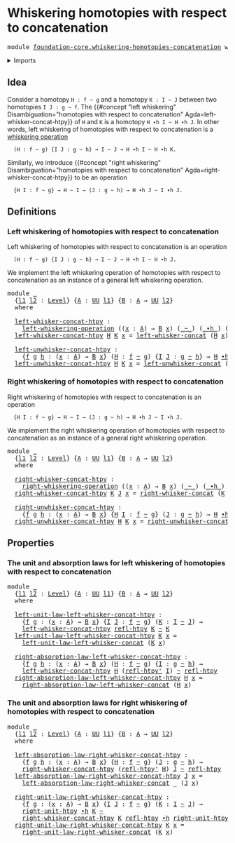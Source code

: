 # Whiskering homotopies with respect to concatenation

<pre class="Agda"><a id="64" class="Keyword">module</a> <a id="71" href="foundation-core.whiskering-homotopies-concatenation.html" class="Module">foundation-core.whiskering-homotopies-concatenation</a> <a id="123" class="Keyword">where</a>
</pre>
<details><summary>Imports</summary>

<pre class="Agda"><a id="179" class="Keyword">open</a> <a id="184" class="Keyword">import</a> <a id="191" href="foundation.universe-levels.html" class="Module">foundation.universe-levels</a>
<a id="218" class="Keyword">open</a> <a id="223" class="Keyword">import</a> <a id="230" href="foundation.whiskering-operations.html" class="Module">foundation.whiskering-operations</a>

<a id="264" class="Keyword">open</a> <a id="269" class="Keyword">import</a> <a id="276" href="foundation-core.homotopies.html" class="Module">foundation-core.homotopies</a>
<a id="303" class="Keyword">open</a> <a id="308" class="Keyword">import</a> <a id="315" href="foundation-core.whiskering-identifications-concatenation.html" class="Module">foundation-core.whiskering-identifications-concatenation</a>
</pre>
</details>

## Idea

Consider a homotopy `H : f ~ g` and a homotopy `K : I ~ J` between two
homotopies `I J : g ~ f`. The
{{#concept "left whiskering" Disambiguation="homotopies with respect to concatenation" Agda=left-whisker-concat-htpy}}
of `H` and `K` is a homotopy `H ∙h I ~ H ∙h J`. In other words, left whiskering
of homotopies with respect to concatenation is a
[whiskering operation](foundation.whiskering-operations.md)

```text
  (H : f ~ g) {I J : g ~ h} → I ~ J → H ∙h I ~ H ∙h K.
```

Similarly, we introduce
{{#concept "right whiskering" Disambiguation="homotopies with respect to concatenation" Agda=right-whisker-concat-htpy}}
to be an operation

```text
  {H I : f ~ g} → H ~ I → (J : g ~ h) → H ∙h J ~ I ∙h J.
```

## Definitions

### Left whiskering of homotopies with respect to concatenation

Left whiskering of homotopies with respect to concatenation is an operation

```text
  (H : f ~ g) {I J : g ~ h} → I ~ J → H ∙h I ~ H ∙h J.
```

We implement the left whiskering operation of homotopies with respect to
concatenation as an instance of a general left whiskering operation.

<pre class="Agda"><a id="1488" class="Keyword">module</a> <a id="1495" href="foundation-core.whiskering-homotopies-concatenation.html#1495" class="Module">_</a>
  <a id="1499" class="Symbol">{</a><a id="1500" href="foundation-core.whiskering-homotopies-concatenation.html#1500" class="Bound">l1</a> <a id="1503" href="foundation-core.whiskering-homotopies-concatenation.html#1503" class="Bound">l2</a> <a id="1506" class="Symbol">:</a> <a id="1508" href="Agda.Primitive.html#742" class="Postulate">Level</a><a id="1513" class="Symbol">}</a> <a id="1515" class="Symbol">{</a><a id="1516" href="foundation-core.whiskering-homotopies-concatenation.html#1516" class="Bound">A</a> <a id="1518" class="Symbol">:</a> <a id="1520" href="Agda.Primitive.html#388" class="Primitive">UU</a> <a id="1523" href="foundation-core.whiskering-homotopies-concatenation.html#1500" class="Bound">l1</a><a id="1525" class="Symbol">}</a> <a id="1527" class="Symbol">{</a><a id="1528" href="foundation-core.whiskering-homotopies-concatenation.html#1528" class="Bound">B</a> <a id="1530" class="Symbol">:</a> <a id="1532" href="foundation-core.whiskering-homotopies-concatenation.html#1516" class="Bound">A</a> <a id="1534" class="Symbol">→</a> <a id="1536" href="Agda.Primitive.html#388" class="Primitive">UU</a> <a id="1539" href="foundation-core.whiskering-homotopies-concatenation.html#1503" class="Bound">l2</a><a id="1541" class="Symbol">}</a>
  <a id="1545" class="Keyword">where</a>

  <a id="1554" href="foundation-core.whiskering-homotopies-concatenation.html#1554" class="Function">left-whisker-concat-htpy</a> <a id="1579" class="Symbol">:</a>
    <a id="1585" href="foundation.whiskering-operations.html#2983" class="Function">left-whiskering-operation</a> <a id="1611" class="Symbol">((</a><a id="1613" href="foundation-core.whiskering-homotopies-concatenation.html#1613" class="Bound">x</a> <a id="1615" class="Symbol">:</a> <a id="1617" href="foundation-core.whiskering-homotopies-concatenation.html#1516" class="Bound">A</a><a id="1618" class="Symbol">)</a> <a id="1620" class="Symbol">→</a> <a id="1622" href="foundation-core.whiskering-homotopies-concatenation.html#1528" class="Bound">B</a> <a id="1624" href="foundation-core.whiskering-homotopies-concatenation.html#1613" class="Bound">x</a><a id="1625" class="Symbol">)</a> <a id="1627" class="Symbol">(</a><a id="1628" href="foundation-core.homotopies.html#2535" class="Function Operator">_~_</a><a id="1631" class="Symbol">)</a> <a id="1633" class="Symbol">(</a><a id="1634" href="foundation-core.homotopies.html#3099" class="Function Operator">_∙h_</a><a id="1638" class="Symbol">)</a> <a id="1640" class="Symbol">(</a><a id="1641" href="foundation-core.homotopies.html#2535" class="Function Operator">_~_</a><a id="1644" class="Symbol">)</a>
  <a id="1648" href="foundation-core.whiskering-homotopies-concatenation.html#1554" class="Function">left-whisker-concat-htpy</a> <a id="1673" href="foundation-core.whiskering-homotopies-concatenation.html#1673" class="Bound">H</a> <a id="1675" href="foundation-core.whiskering-homotopies-concatenation.html#1675" class="Bound">K</a> <a id="1677" href="foundation-core.whiskering-homotopies-concatenation.html#1677" class="Bound">x</a> <a id="1679" class="Symbol">=</a> <a id="1681" href="foundation-core.whiskering-identifications-concatenation.html#1678" class="Function">left-whisker-concat</a> <a id="1701" class="Symbol">(</a><a id="1702" href="foundation-core.whiskering-homotopies-concatenation.html#1673" class="Bound">H</a> <a id="1704" href="foundation-core.whiskering-homotopies-concatenation.html#1677" class="Bound">x</a><a id="1705" class="Symbol">)</a> <a id="1707" class="Symbol">(</a><a id="1708" href="foundation-core.whiskering-homotopies-concatenation.html#1675" class="Bound">K</a> <a id="1710" href="foundation-core.whiskering-homotopies-concatenation.html#1677" class="Bound">x</a><a id="1711" class="Symbol">)</a>

  <a id="1716" href="foundation-core.whiskering-homotopies-concatenation.html#1716" class="Function">left-unwhisker-concat-htpy</a> <a id="1743" class="Symbol">:</a>
    <a id="1749" class="Symbol">{</a><a id="1750" href="foundation-core.whiskering-homotopies-concatenation.html#1750" class="Bound">f</a> <a id="1752" href="foundation-core.whiskering-homotopies-concatenation.html#1752" class="Bound">g</a> <a id="1754" href="foundation-core.whiskering-homotopies-concatenation.html#1754" class="Bound">h</a> <a id="1756" class="Symbol">:</a> <a id="1758" class="Symbol">(</a><a id="1759" href="foundation-core.whiskering-homotopies-concatenation.html#1759" class="Bound">x</a> <a id="1761" class="Symbol">:</a> <a id="1763" href="foundation-core.whiskering-homotopies-concatenation.html#1516" class="Bound">A</a><a id="1764" class="Symbol">)</a> <a id="1766" class="Symbol">→</a> <a id="1768" href="foundation-core.whiskering-homotopies-concatenation.html#1528" class="Bound">B</a> <a id="1770" href="foundation-core.whiskering-homotopies-concatenation.html#1759" class="Bound">x</a><a id="1771" class="Symbol">}</a> <a id="1773" class="Symbol">(</a><a id="1774" href="foundation-core.whiskering-homotopies-concatenation.html#1774" class="Bound">H</a> <a id="1776" class="Symbol">:</a> <a id="1778" href="foundation-core.whiskering-homotopies-concatenation.html#1750" class="Bound">f</a> <a id="1780" href="foundation-core.homotopies.html#2535" class="Function Operator">~</a> <a id="1782" href="foundation-core.whiskering-homotopies-concatenation.html#1752" class="Bound">g</a><a id="1783" class="Symbol">)</a> <a id="1785" class="Symbol">{</a><a id="1786" href="foundation-core.whiskering-homotopies-concatenation.html#1786" class="Bound">I</a> <a id="1788" href="foundation-core.whiskering-homotopies-concatenation.html#1788" class="Bound">J</a> <a id="1790" class="Symbol">:</a> <a id="1792" href="foundation-core.whiskering-homotopies-concatenation.html#1752" class="Bound">g</a> <a id="1794" href="foundation-core.homotopies.html#2535" class="Function Operator">~</a> <a id="1796" href="foundation-core.whiskering-homotopies-concatenation.html#1754" class="Bound">h</a><a id="1797" class="Symbol">}</a> <a id="1799" class="Symbol">→</a> <a id="1801" href="foundation-core.whiskering-homotopies-concatenation.html#1774" class="Bound">H</a> <a id="1803" href="foundation-core.homotopies.html#3099" class="Function Operator">∙h</a> <a id="1806" href="foundation-core.whiskering-homotopies-concatenation.html#1786" class="Bound">I</a> <a id="1808" href="foundation-core.homotopies.html#2535" class="Function Operator">~</a> <a id="1810" href="foundation-core.whiskering-homotopies-concatenation.html#1774" class="Bound">H</a> <a id="1812" href="foundation-core.homotopies.html#3099" class="Function Operator">∙h</a> <a id="1815" href="foundation-core.whiskering-homotopies-concatenation.html#1788" class="Bound">J</a> <a id="1817" class="Symbol">→</a> <a id="1819" href="foundation-core.whiskering-homotopies-concatenation.html#1786" class="Bound">I</a> <a id="1821" href="foundation-core.homotopies.html#2535" class="Function Operator">~</a> <a id="1823" href="foundation-core.whiskering-homotopies-concatenation.html#1788" class="Bound">J</a>
  <a id="1827" href="foundation-core.whiskering-homotopies-concatenation.html#1716" class="Function">left-unwhisker-concat-htpy</a> <a id="1854" href="foundation-core.whiskering-homotopies-concatenation.html#1854" class="Bound">H</a> <a id="1856" href="foundation-core.whiskering-homotopies-concatenation.html#1856" class="Bound">K</a> <a id="1858" href="foundation-core.whiskering-homotopies-concatenation.html#1858" class="Bound">x</a> <a id="1860" class="Symbol">=</a> <a id="1862" href="foundation-core.whiskering-identifications-concatenation.html#1789" class="Function">left-unwhisker-concat</a> <a id="1884" class="Symbol">(</a><a id="1885" href="foundation-core.whiskering-homotopies-concatenation.html#1854" class="Bound">H</a> <a id="1887" href="foundation-core.whiskering-homotopies-concatenation.html#1858" class="Bound">x</a><a id="1888" class="Symbol">)</a> <a id="1890" class="Symbol">(</a><a id="1891" href="foundation-core.whiskering-homotopies-concatenation.html#1856" class="Bound">K</a> <a id="1893" href="foundation-core.whiskering-homotopies-concatenation.html#1858" class="Bound">x</a><a id="1894" class="Symbol">)</a>
</pre>
### Right whiskering of homotopies with respect to concatenation

Right whiskering of homotopies with respect to concatenation is an operation

```text
  {H I : f ~ g} → H ~ I → (J : g ~ h) → H ∙h J ~ I ∙h J.
```

We implement the right whiskering operation of homotopies with respect to
concatenation as an instance of a general right whiskering operation.

<pre class="Agda"><a id="2268" class="Keyword">module</a> <a id="2275" href="foundation-core.whiskering-homotopies-concatenation.html#2275" class="Module">_</a>
  <a id="2279" class="Symbol">{</a><a id="2280" href="foundation-core.whiskering-homotopies-concatenation.html#2280" class="Bound">l1</a> <a id="2283" href="foundation-core.whiskering-homotopies-concatenation.html#2283" class="Bound">l2</a> <a id="2286" class="Symbol">:</a> <a id="2288" href="Agda.Primitive.html#742" class="Postulate">Level</a><a id="2293" class="Symbol">}</a> <a id="2295" class="Symbol">{</a><a id="2296" href="foundation-core.whiskering-homotopies-concatenation.html#2296" class="Bound">A</a> <a id="2298" class="Symbol">:</a> <a id="2300" href="Agda.Primitive.html#388" class="Primitive">UU</a> <a id="2303" href="foundation-core.whiskering-homotopies-concatenation.html#2280" class="Bound">l1</a><a id="2305" class="Symbol">}</a> <a id="2307" class="Symbol">{</a><a id="2308" href="foundation-core.whiskering-homotopies-concatenation.html#2308" class="Bound">B</a> <a id="2310" class="Symbol">:</a> <a id="2312" href="foundation-core.whiskering-homotopies-concatenation.html#2296" class="Bound">A</a> <a id="2314" class="Symbol">→</a> <a id="2316" href="Agda.Primitive.html#388" class="Primitive">UU</a> <a id="2319" href="foundation-core.whiskering-homotopies-concatenation.html#2283" class="Bound">l2</a><a id="2321" class="Symbol">}</a>
  <a id="2325" class="Keyword">where</a>

  <a id="2334" href="foundation-core.whiskering-homotopies-concatenation.html#2334" class="Function">right-whisker-concat-htpy</a> <a id="2360" class="Symbol">:</a>
    <a id="2366" href="foundation.whiskering-operations.html#3587" class="Function">right-whiskering-operation</a> <a id="2393" class="Symbol">((</a><a id="2395" href="foundation-core.whiskering-homotopies-concatenation.html#2395" class="Bound">x</a> <a id="2397" class="Symbol">:</a> <a id="2399" href="foundation-core.whiskering-homotopies-concatenation.html#2296" class="Bound">A</a><a id="2400" class="Symbol">)</a> <a id="2402" class="Symbol">→</a> <a id="2404" href="foundation-core.whiskering-homotopies-concatenation.html#2308" class="Bound">B</a> <a id="2406" href="foundation-core.whiskering-homotopies-concatenation.html#2395" class="Bound">x</a><a id="2407" class="Symbol">)</a> <a id="2409" class="Symbol">(</a><a id="2410" href="foundation-core.homotopies.html#2535" class="Function Operator">_~_</a><a id="2413" class="Symbol">)</a> <a id="2415" class="Symbol">(</a><a id="2416" href="foundation-core.homotopies.html#3099" class="Function Operator">_∙h_</a><a id="2420" class="Symbol">)</a> <a id="2422" class="Symbol">(</a><a id="2423" href="foundation-core.homotopies.html#2535" class="Function Operator">_~_</a><a id="2426" class="Symbol">)</a>
  <a id="2430" href="foundation-core.whiskering-homotopies-concatenation.html#2334" class="Function">right-whisker-concat-htpy</a> <a id="2456" href="foundation-core.whiskering-homotopies-concatenation.html#2456" class="Bound">K</a> <a id="2458" href="foundation-core.whiskering-homotopies-concatenation.html#2458" class="Bound">J</a> <a id="2460" href="foundation-core.whiskering-homotopies-concatenation.html#2460" class="Bound">x</a> <a id="2462" class="Symbol">=</a> <a id="2464" href="foundation-core.whiskering-identifications-concatenation.html#2188" class="Function">right-whisker-concat</a> <a id="2485" class="Symbol">(</a><a id="2486" href="foundation-core.whiskering-homotopies-concatenation.html#2456" class="Bound">K</a> <a id="2488" href="foundation-core.whiskering-homotopies-concatenation.html#2460" class="Bound">x</a><a id="2489" class="Symbol">)</a> <a id="2491" class="Symbol">(</a><a id="2492" href="foundation-core.whiskering-homotopies-concatenation.html#2458" class="Bound">J</a> <a id="2494" href="foundation-core.whiskering-homotopies-concatenation.html#2460" class="Bound">x</a><a id="2495" class="Symbol">)</a>

  <a id="2500" href="foundation-core.whiskering-homotopies-concatenation.html#2500" class="Function">right-unwhisker-concat-htpy</a> <a id="2528" class="Symbol">:</a>
    <a id="2534" class="Symbol">{</a><a id="2535" href="foundation-core.whiskering-homotopies-concatenation.html#2535" class="Bound">f</a> <a id="2537" href="foundation-core.whiskering-homotopies-concatenation.html#2537" class="Bound">g</a> <a id="2539" href="foundation-core.whiskering-homotopies-concatenation.html#2539" class="Bound">h</a> <a id="2541" class="Symbol">:</a> <a id="2543" class="Symbol">(</a><a id="2544" href="foundation-core.whiskering-homotopies-concatenation.html#2544" class="Bound">x</a> <a id="2546" class="Symbol">:</a> <a id="2548" href="foundation-core.whiskering-homotopies-concatenation.html#2296" class="Bound">A</a><a id="2549" class="Symbol">)</a> <a id="2551" class="Symbol">→</a> <a id="2553" href="foundation-core.whiskering-homotopies-concatenation.html#2308" class="Bound">B</a> <a id="2555" href="foundation-core.whiskering-homotopies-concatenation.html#2544" class="Bound">x</a><a id="2556" class="Symbol">}</a> <a id="2558" class="Symbol">{</a><a id="2559" href="foundation-core.whiskering-homotopies-concatenation.html#2559" class="Bound">H</a> <a id="2561" href="foundation-core.whiskering-homotopies-concatenation.html#2561" class="Bound">I</a> <a id="2563" class="Symbol">:</a> <a id="2565" href="foundation-core.whiskering-homotopies-concatenation.html#2535" class="Bound">f</a> <a id="2567" href="foundation-core.homotopies.html#2535" class="Function Operator">~</a> <a id="2569" href="foundation-core.whiskering-homotopies-concatenation.html#2537" class="Bound">g</a><a id="2570" class="Symbol">}</a> <a id="2572" class="Symbol">(</a><a id="2573" href="foundation-core.whiskering-homotopies-concatenation.html#2573" class="Bound">J</a> <a id="2575" class="Symbol">:</a> <a id="2577" href="foundation-core.whiskering-homotopies-concatenation.html#2537" class="Bound">g</a> <a id="2579" href="foundation-core.homotopies.html#2535" class="Function Operator">~</a> <a id="2581" href="foundation-core.whiskering-homotopies-concatenation.html#2539" class="Bound">h</a><a id="2582" class="Symbol">)</a> <a id="2584" class="Symbol">→</a> <a id="2586" href="foundation-core.whiskering-homotopies-concatenation.html#2559" class="Bound">H</a> <a id="2588" href="foundation-core.homotopies.html#3099" class="Function Operator">∙h</a> <a id="2591" href="foundation-core.whiskering-homotopies-concatenation.html#2573" class="Bound">J</a> <a id="2593" href="foundation-core.homotopies.html#2535" class="Function Operator">~</a> <a id="2595" href="foundation-core.whiskering-homotopies-concatenation.html#2561" class="Bound">I</a> <a id="2597" href="foundation-core.homotopies.html#3099" class="Function Operator">∙h</a> <a id="2600" href="foundation-core.whiskering-homotopies-concatenation.html#2573" class="Bound">J</a> <a id="2602" class="Symbol">→</a> <a id="2604" href="foundation-core.whiskering-homotopies-concatenation.html#2559" class="Bound">H</a> <a id="2606" href="foundation-core.homotopies.html#2535" class="Function Operator">~</a> <a id="2608" href="foundation-core.whiskering-homotopies-concatenation.html#2561" class="Bound">I</a>
  <a id="2612" href="foundation-core.whiskering-homotopies-concatenation.html#2500" class="Function">right-unwhisker-concat-htpy</a> <a id="2640" href="foundation-core.whiskering-homotopies-concatenation.html#2640" class="Bound">H</a> <a id="2642" href="foundation-core.whiskering-homotopies-concatenation.html#2642" class="Bound">K</a> <a id="2644" href="foundation-core.whiskering-homotopies-concatenation.html#2644" class="Bound">x</a> <a id="2646" class="Symbol">=</a> <a id="2648" href="foundation-core.whiskering-identifications-concatenation.html#2302" class="Function">right-unwhisker-concat</a> <a id="2671" class="Symbol">(</a><a id="2672" href="foundation-core.whiskering-homotopies-concatenation.html#2640" class="Bound">H</a> <a id="2674" href="foundation-core.whiskering-homotopies-concatenation.html#2644" class="Bound">x</a><a id="2675" class="Symbol">)</a> <a id="2677" class="Symbol">(</a><a id="2678" href="foundation-core.whiskering-homotopies-concatenation.html#2642" class="Bound">K</a> <a id="2680" href="foundation-core.whiskering-homotopies-concatenation.html#2644" class="Bound">x</a><a id="2681" class="Symbol">)</a>
</pre>
## Properties

### The unit and absorption laws for left whiskering of homotopies with respect to concatenation

<pre class="Agda"><a id="2809" class="Keyword">module</a> <a id="2816" href="foundation-core.whiskering-homotopies-concatenation.html#2816" class="Module">_</a>
  <a id="2820" class="Symbol">{</a><a id="2821" href="foundation-core.whiskering-homotopies-concatenation.html#2821" class="Bound">l1</a> <a id="2824" href="foundation-core.whiskering-homotopies-concatenation.html#2824" class="Bound">l2</a> <a id="2827" class="Symbol">:</a> <a id="2829" href="Agda.Primitive.html#742" class="Postulate">Level</a><a id="2834" class="Symbol">}</a> <a id="2836" class="Symbol">{</a><a id="2837" href="foundation-core.whiskering-homotopies-concatenation.html#2837" class="Bound">A</a> <a id="2839" class="Symbol">:</a> <a id="2841" href="Agda.Primitive.html#388" class="Primitive">UU</a> <a id="2844" href="foundation-core.whiskering-homotopies-concatenation.html#2821" class="Bound">l1</a><a id="2846" class="Symbol">}</a> <a id="2848" class="Symbol">{</a><a id="2849" href="foundation-core.whiskering-homotopies-concatenation.html#2849" class="Bound">B</a> <a id="2851" class="Symbol">:</a> <a id="2853" href="foundation-core.whiskering-homotopies-concatenation.html#2837" class="Bound">A</a> <a id="2855" class="Symbol">→</a> <a id="2857" href="Agda.Primitive.html#388" class="Primitive">UU</a> <a id="2860" href="foundation-core.whiskering-homotopies-concatenation.html#2824" class="Bound">l2</a><a id="2862" class="Symbol">}</a>
  <a id="2866" class="Keyword">where</a>

  <a id="2875" href="foundation-core.whiskering-homotopies-concatenation.html#2875" class="Function">left-unit-law-left-whisker-concat-htpy</a> <a id="2914" class="Symbol">:</a>
    <a id="2920" class="Symbol">{</a><a id="2921" href="foundation-core.whiskering-homotopies-concatenation.html#2921" class="Bound">f</a> <a id="2923" href="foundation-core.whiskering-homotopies-concatenation.html#2923" class="Bound">g</a> <a id="2925" class="Symbol">:</a> <a id="2927" class="Symbol">(</a><a id="2928" href="foundation-core.whiskering-homotopies-concatenation.html#2928" class="Bound">x</a> <a id="2930" class="Symbol">:</a> <a id="2932" href="foundation-core.whiskering-homotopies-concatenation.html#2837" class="Bound">A</a><a id="2933" class="Symbol">)</a> <a id="2935" class="Symbol">→</a> <a id="2937" href="foundation-core.whiskering-homotopies-concatenation.html#2849" class="Bound">B</a> <a id="2939" href="foundation-core.whiskering-homotopies-concatenation.html#2928" class="Bound">x</a><a id="2940" class="Symbol">}</a> <a id="2942" class="Symbol">{</a><a id="2943" href="foundation-core.whiskering-homotopies-concatenation.html#2943" class="Bound">I</a> <a id="2945" href="foundation-core.whiskering-homotopies-concatenation.html#2945" class="Bound">J</a> <a id="2947" class="Symbol">:</a> <a id="2949" href="foundation-core.whiskering-homotopies-concatenation.html#2921" class="Bound">f</a> <a id="2951" href="foundation-core.homotopies.html#2535" class="Function Operator">~</a> <a id="2953" href="foundation-core.whiskering-homotopies-concatenation.html#2923" class="Bound">g</a><a id="2954" class="Symbol">}</a> <a id="2956" class="Symbol">(</a><a id="2957" href="foundation-core.whiskering-homotopies-concatenation.html#2957" class="Bound">K</a> <a id="2959" class="Symbol">:</a> <a id="2961" href="foundation-core.whiskering-homotopies-concatenation.html#2943" class="Bound">I</a> <a id="2963" href="foundation-core.homotopies.html#2535" class="Function Operator">~</a> <a id="2965" href="foundation-core.whiskering-homotopies-concatenation.html#2945" class="Bound">J</a><a id="2966" class="Symbol">)</a> <a id="2968" class="Symbol">→</a>
    <a id="2974" href="foundation-core.whiskering-homotopies-concatenation.html#1554" class="Function">left-whisker-concat-htpy</a> <a id="2999" href="foundation-core.homotopies.html#2724" class="Function">refl-htpy</a> <a id="3009" href="foundation-core.whiskering-homotopies-concatenation.html#2957" class="Bound">K</a> <a id="3011" href="foundation-core.homotopies.html#2535" class="Function Operator">~</a> <a id="3013" href="foundation-core.whiskering-homotopies-concatenation.html#2957" class="Bound">K</a>
  <a id="3017" href="foundation-core.whiskering-homotopies-concatenation.html#2875" class="Function">left-unit-law-left-whisker-concat-htpy</a> <a id="3056" href="foundation-core.whiskering-homotopies-concatenation.html#3056" class="Bound">K</a> <a id="3058" href="foundation-core.whiskering-homotopies-concatenation.html#3058" class="Bound">x</a> <a id="3060" class="Symbol">=</a>
    <a id="3066" href="foundation-core.whiskering-identifications-concatenation.html#3012" class="Function">left-unit-law-left-whisker-concat</a> <a id="3100" class="Symbol">(</a><a id="3101" href="foundation-core.whiskering-homotopies-concatenation.html#3056" class="Bound">K</a> <a id="3103" href="foundation-core.whiskering-homotopies-concatenation.html#3058" class="Bound">x</a><a id="3104" class="Symbol">)</a>

  <a id="3109" href="foundation-core.whiskering-homotopies-concatenation.html#3109" class="Function">right-absorption-law-left-whisker-concat-htpy</a> <a id="3155" class="Symbol">:</a>
    <a id="3161" class="Symbol">{</a><a id="3162" href="foundation-core.whiskering-homotopies-concatenation.html#3162" class="Bound">f</a> <a id="3164" href="foundation-core.whiskering-homotopies-concatenation.html#3164" class="Bound">g</a> <a id="3166" href="foundation-core.whiskering-homotopies-concatenation.html#3166" class="Bound">h</a> <a id="3168" class="Symbol">:</a> <a id="3170" class="Symbol">(</a><a id="3171" href="foundation-core.whiskering-homotopies-concatenation.html#3171" class="Bound">x</a> <a id="3173" class="Symbol">:</a> <a id="3175" href="foundation-core.whiskering-homotopies-concatenation.html#2837" class="Bound">A</a><a id="3176" class="Symbol">)</a> <a id="3178" class="Symbol">→</a> <a id="3180" href="foundation-core.whiskering-homotopies-concatenation.html#2849" class="Bound">B</a> <a id="3182" href="foundation-core.whiskering-homotopies-concatenation.html#3171" class="Bound">x</a><a id="3183" class="Symbol">}</a> <a id="3185" class="Symbol">(</a><a id="3186" href="foundation-core.whiskering-homotopies-concatenation.html#3186" class="Bound">H</a> <a id="3188" class="Symbol">:</a> <a id="3190" href="foundation-core.whiskering-homotopies-concatenation.html#3162" class="Bound">f</a> <a id="3192" href="foundation-core.homotopies.html#2535" class="Function Operator">~</a> <a id="3194" href="foundation-core.whiskering-homotopies-concatenation.html#3164" class="Bound">g</a><a id="3195" class="Symbol">)</a> <a id="3197" class="Symbol">{</a><a id="3198" href="foundation-core.whiskering-homotopies-concatenation.html#3198" class="Bound">I</a> <a id="3200" class="Symbol">:</a> <a id="3202" href="foundation-core.whiskering-homotopies-concatenation.html#3164" class="Bound">g</a> <a id="3204" href="foundation-core.homotopies.html#2535" class="Function Operator">~</a> <a id="3206" href="foundation-core.whiskering-homotopies-concatenation.html#3166" class="Bound">h</a><a id="3207" class="Symbol">}</a> <a id="3209" class="Symbol">→</a>
    <a id="3215" href="foundation-core.whiskering-homotopies-concatenation.html#1554" class="Function">left-whisker-concat-htpy</a> <a id="3240" href="foundation-core.whiskering-homotopies-concatenation.html#3186" class="Bound">H</a> <a id="3242" class="Symbol">(</a><a id="3243" href="foundation-core.homotopies.html#2788" class="Function">refl-htpy&#39;</a> <a id="3254" href="foundation-core.whiskering-homotopies-concatenation.html#3198" class="Bound">I</a><a id="3255" class="Symbol">)</a> <a id="3257" href="foundation-core.homotopies.html#2535" class="Function Operator">~</a> <a id="3259" href="foundation-core.homotopies.html#2724" class="Function">refl-htpy</a>
  <a id="3271" href="foundation-core.whiskering-homotopies-concatenation.html#3109" class="Function">right-absorption-law-left-whisker-concat-htpy</a> <a id="3317" href="foundation-core.whiskering-homotopies-concatenation.html#3317" class="Bound">H</a> <a id="3319" href="foundation-core.whiskering-homotopies-concatenation.html#3319" class="Bound">x</a> <a id="3321" class="Symbol">=</a>
    <a id="3327" href="foundation-core.whiskering-identifications-concatenation.html#3178" class="Function">right-absorption-law-left-whisker-concat</a> <a id="3368" class="Symbol">(</a><a id="3369" href="foundation-core.whiskering-homotopies-concatenation.html#3317" class="Bound">H</a> <a id="3371" href="foundation-core.whiskering-homotopies-concatenation.html#3319" class="Bound">x</a><a id="3372" class="Symbol">)</a> <a id="3374" class="Symbol">_</a>
</pre>
### The unit and absorption laws for right whiskering of homotopies with respect to concatenation

<pre class="Agda"><a id="3488" class="Keyword">module</a> <a id="3495" href="foundation-core.whiskering-homotopies-concatenation.html#3495" class="Module">_</a>
  <a id="3499" class="Symbol">{</a><a id="3500" href="foundation-core.whiskering-homotopies-concatenation.html#3500" class="Bound">l1</a> <a id="3503" href="foundation-core.whiskering-homotopies-concatenation.html#3503" class="Bound">l2</a> <a id="3506" class="Symbol">:</a> <a id="3508" href="Agda.Primitive.html#742" class="Postulate">Level</a><a id="3513" class="Symbol">}</a> <a id="3515" class="Symbol">{</a><a id="3516" href="foundation-core.whiskering-homotopies-concatenation.html#3516" class="Bound">A</a> <a id="3518" class="Symbol">:</a> <a id="3520" href="Agda.Primitive.html#388" class="Primitive">UU</a> <a id="3523" href="foundation-core.whiskering-homotopies-concatenation.html#3500" class="Bound">l1</a><a id="3525" class="Symbol">}</a> <a id="3527" class="Symbol">{</a><a id="3528" href="foundation-core.whiskering-homotopies-concatenation.html#3528" class="Bound">B</a> <a id="3530" class="Symbol">:</a> <a id="3532" href="foundation-core.whiskering-homotopies-concatenation.html#3516" class="Bound">A</a> <a id="3534" class="Symbol">→</a> <a id="3536" href="Agda.Primitive.html#388" class="Primitive">UU</a> <a id="3539" href="foundation-core.whiskering-homotopies-concatenation.html#3503" class="Bound">l2</a><a id="3541" class="Symbol">}</a>
  <a id="3545" class="Keyword">where</a>

  <a id="3554" href="foundation-core.whiskering-homotopies-concatenation.html#3554" class="Function">left-absorption-law-right-whisker-concat-htpy</a> <a id="3600" class="Symbol">:</a>
    <a id="3606" class="Symbol">{</a><a id="3607" href="foundation-core.whiskering-homotopies-concatenation.html#3607" class="Bound">f</a> <a id="3609" href="foundation-core.whiskering-homotopies-concatenation.html#3609" class="Bound">g</a> <a id="3611" href="foundation-core.whiskering-homotopies-concatenation.html#3611" class="Bound">h</a> <a id="3613" class="Symbol">:</a> <a id="3615" class="Symbol">(</a><a id="3616" href="foundation-core.whiskering-homotopies-concatenation.html#3616" class="Bound">x</a> <a id="3618" class="Symbol">:</a> <a id="3620" href="foundation-core.whiskering-homotopies-concatenation.html#3516" class="Bound">A</a><a id="3621" class="Symbol">)</a> <a id="3623" class="Symbol">→</a> <a id="3625" href="foundation-core.whiskering-homotopies-concatenation.html#3528" class="Bound">B</a> <a id="3627" href="foundation-core.whiskering-homotopies-concatenation.html#3616" class="Bound">x</a><a id="3628" class="Symbol">}</a> <a id="3630" class="Symbol">{</a><a id="3631" href="foundation-core.whiskering-homotopies-concatenation.html#3631" class="Bound">H</a> <a id="3633" class="Symbol">:</a> <a id="3635" href="foundation-core.whiskering-homotopies-concatenation.html#3607" class="Bound">f</a> <a id="3637" href="foundation-core.homotopies.html#2535" class="Function Operator">~</a> <a id="3639" href="foundation-core.whiskering-homotopies-concatenation.html#3609" class="Bound">g</a><a id="3640" class="Symbol">}</a> <a id="3642" class="Symbol">(</a><a id="3643" href="foundation-core.whiskering-homotopies-concatenation.html#3643" class="Bound">J</a> <a id="3645" class="Symbol">:</a> <a id="3647" href="foundation-core.whiskering-homotopies-concatenation.html#3609" class="Bound">g</a> <a id="3649" href="foundation-core.homotopies.html#2535" class="Function Operator">~</a> <a id="3651" href="foundation-core.whiskering-homotopies-concatenation.html#3611" class="Bound">h</a><a id="3652" class="Symbol">)</a> <a id="3654" class="Symbol">→</a>
    <a id="3660" href="foundation-core.whiskering-homotopies-concatenation.html#2334" class="Function">right-whisker-concat-htpy</a> <a id="3686" class="Symbol">(</a><a id="3687" href="foundation-core.homotopies.html#2788" class="Function">refl-htpy&#39;</a> <a id="3698" href="foundation-core.whiskering-homotopies-concatenation.html#3631" class="Bound">H</a><a id="3699" class="Symbol">)</a> <a id="3701" href="foundation-core.whiskering-homotopies-concatenation.html#3643" class="Bound">J</a> <a id="3703" href="foundation-core.homotopies.html#2535" class="Function Operator">~</a> <a id="3705" href="foundation-core.homotopies.html#2724" class="Function">refl-htpy</a>
  <a id="3717" href="foundation-core.whiskering-homotopies-concatenation.html#3554" class="Function">left-absorption-law-right-whisker-concat-htpy</a> <a id="3763" href="foundation-core.whiskering-homotopies-concatenation.html#3763" class="Bound">J</a> <a id="3765" href="foundation-core.whiskering-homotopies-concatenation.html#3765" class="Bound">x</a> <a id="3767" class="Symbol">=</a>
    <a id="3773" href="foundation-core.whiskering-identifications-concatenation.html#4355" class="Function">left-absorption-law-right-whisker-concat</a> <a id="3814" class="Symbol">_</a> <a id="3816" class="Symbol">(</a><a id="3817" href="foundation-core.whiskering-homotopies-concatenation.html#3763" class="Bound">J</a> <a id="3819" href="foundation-core.whiskering-homotopies-concatenation.html#3765" class="Bound">x</a><a id="3820" class="Symbol">)</a>

  <a id="3825" href="foundation-core.whiskering-homotopies-concatenation.html#3825" class="Function">right-unit-law-right-whisker-concat-htpy</a> <a id="3866" class="Symbol">:</a>
    <a id="3872" class="Symbol">{</a><a id="3873" href="foundation-core.whiskering-homotopies-concatenation.html#3873" class="Bound">f</a> <a id="3875" href="foundation-core.whiskering-homotopies-concatenation.html#3875" class="Bound">g</a> <a id="3877" class="Symbol">:</a> <a id="3879" class="Symbol">(</a><a id="3880" href="foundation-core.whiskering-homotopies-concatenation.html#3880" class="Bound">x</a> <a id="3882" class="Symbol">:</a> <a id="3884" href="foundation-core.whiskering-homotopies-concatenation.html#3516" class="Bound">A</a><a id="3885" class="Symbol">)</a> <a id="3887" class="Symbol">→</a> <a id="3889" href="foundation-core.whiskering-homotopies-concatenation.html#3528" class="Bound">B</a> <a id="3891" href="foundation-core.whiskering-homotopies-concatenation.html#3880" class="Bound">x</a><a id="3892" class="Symbol">}</a> <a id="3894" class="Symbol">{</a><a id="3895" href="foundation-core.whiskering-homotopies-concatenation.html#3895" class="Bound">I</a> <a id="3897" href="foundation-core.whiskering-homotopies-concatenation.html#3897" class="Bound">J</a> <a id="3899" class="Symbol">:</a> <a id="3901" href="foundation-core.whiskering-homotopies-concatenation.html#3873" class="Bound">f</a> <a id="3903" href="foundation-core.homotopies.html#2535" class="Function Operator">~</a> <a id="3905" href="foundation-core.whiskering-homotopies-concatenation.html#3875" class="Bound">g</a><a id="3906" class="Symbol">}</a> <a id="3908" class="Symbol">(</a><a id="3909" href="foundation-core.whiskering-homotopies-concatenation.html#3909" class="Bound">K</a> <a id="3911" class="Symbol">:</a> <a id="3913" href="foundation-core.whiskering-homotopies-concatenation.html#3895" class="Bound">I</a> <a id="3915" href="foundation-core.homotopies.html#2535" class="Function Operator">~</a> <a id="3917" href="foundation-core.whiskering-homotopies-concatenation.html#3897" class="Bound">J</a><a id="3918" class="Symbol">)</a> <a id="3920" class="Symbol">→</a>
    <a id="3926" href="foundation-core.homotopies.html#5171" class="Function">right-unit-htpy</a> <a id="3942" href="foundation-core.homotopies.html#3099" class="Function Operator">∙h</a> <a id="3945" href="foundation-core.whiskering-homotopies-concatenation.html#3909" class="Bound">K</a> <a id="3947" href="foundation-core.homotopies.html#2535" class="Function Operator">~</a>
    <a id="3953" href="foundation-core.whiskering-homotopies-concatenation.html#2334" class="Function">right-whisker-concat-htpy</a> <a id="3979" href="foundation-core.whiskering-homotopies-concatenation.html#3909" class="Bound">K</a> <a id="3981" href="foundation-core.homotopies.html#2724" class="Function">refl-htpy</a> <a id="3991" href="foundation-core.homotopies.html#3099" class="Function Operator">∙h</a> <a id="3994" href="foundation-core.homotopies.html#5171" class="Function">right-unit-htpy</a>
  <a id="4012" href="foundation-core.whiskering-homotopies-concatenation.html#3825" class="Function">right-unit-law-right-whisker-concat-htpy</a> <a id="4053" href="foundation-core.whiskering-homotopies-concatenation.html#4053" class="Bound">K</a> <a id="4055" href="foundation-core.whiskering-homotopies-concatenation.html#4055" class="Bound">x</a> <a id="4057" class="Symbol">=</a>
    <a id="4063" href="foundation-core.whiskering-identifications-concatenation.html#4147" class="Function">right-unit-law-right-whisker-concat</a> <a id="4099" class="Symbol">(</a><a id="4100" href="foundation-core.whiskering-homotopies-concatenation.html#4053" class="Bound">K</a> <a id="4102" href="foundation-core.whiskering-homotopies-concatenation.html#4055" class="Bound">x</a><a id="4103" class="Symbol">)</a>
</pre>
